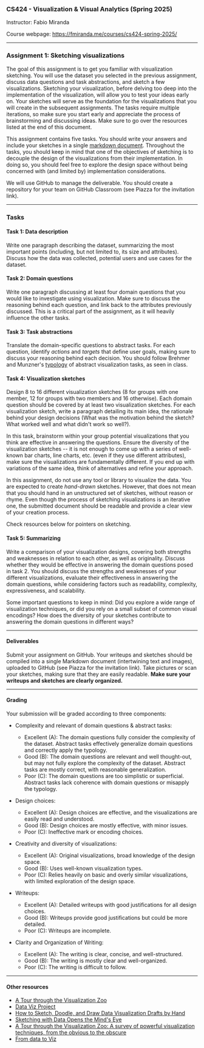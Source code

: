 ### CS424 - Visualization & Visual Analytics (Spring 2025)

Instructor: Fabio Miranda

Course webpage: https://fmiranda.me/courses/cs424-spring-2025/

---

### Assignment 1: Sketching visualizations

The goal of this assignment is to get you familiar with visualization sketching. You will use the dataset you selected in the previous assignment, discuss data questions and task abstractions, and sketch a few visualizations. Sketching your visualization, before delving too deep into the implementation of the visualization, will allow you to test your ideas early on. Your sketches will serve as the foundation for the visualizations that you will create in the subsequent assignments. The tasks require multiple iterations, so make sure you start early and appreciate the process of brainstorming and discussing ideas. Make sure to go over the resources listed at the end of this document.

This assignment contains five tasks. You should write your answers and include your sketches in a single [markdown document](https://www.markdownguide.org/getting-started/). Throughout the tasks, you should keep in mind that one of the objectives of sketching is to decouple the design of the visualizations from their implementation. In doing so, you should feel free to explore the design space without being concerned with (and limited by) implementation considerations.

We will use GitHub to manage the deliverable. You should create a repository for your team on GitHub Classroom (see Piazza for the invitation link).

---

### Tasks

#### Task 1: Data description

Write one paragraph describing the dataset, summarizing the most important points (including, but not limited to, its size and attributes). Discuss how the data was collected, potential users and use cases for the dataset.

#### Task 2: Domain questions

Write one paragraph discussing at least four domain questions that you would like to investigate using visualization. Make sure to discuss the reasoning behind each question, and link back to the attributes previously discussed. This is a critical part of the assignment, as it will heavily influence the other tasks.

#### Task 3: Task abstractions

Translate the domain-specific questions to abstract tasks. For each question, identify *actions* and *targets* that define user goals, making sure to discuss your reasoning behind each decision. You should follow Brehmer and Munzner's [typology](https://www.cs.ubc.ca/labs/imager/tr/2013/MultiLevelTaskTypology/brehmer_infovis13.pdf) of abstract visualization tasks, as seen in class.

#### Task 4: Visualization sketches

Design 8 to 16 different visualization sketches (8 for groups with one member, 12 for groups with two members and 16 otherwise). Each domain question should be covered by at least two visualization sketches. For each visualization sketch, write a paragraph detailing its main idea, the rationale behind your design decisions (What was the motivation behind the sketch? What worked well and what didn't work so well?).

In this task, brainstorm within your group potential visualizations that you think are effective in answering the questions. Ensure the diversity of the visualization sketches -- it is not enough to come up with a series of well-known bar charts, line charts, etc. (even if they use different attributes), make sure the visualizations are fundamentally different. If you end up with variations of the same idea, think of alternatives and refine your approach.

In this assignment, do not use any tool or library to visualize the data. You are expected to create *hand-drawn* sketches. However, that does not mean that you should hand in an unstructured set of sketches, without reason or rhyme. Even though the process of sketching visualizations is an iterative one, the submitted document should be readable and provide a clear view of your creation process.

Check resources below for pointers on sketching.

#### Task 5: Summarizing

Write a comparison of your visualization designs, covering both strengths and weaknesses in relation to each other, as well as originality. Discuss whether they would be effective in answering the domain questions posed in task 2. You should discuss the strengths and weaknesses of your different visualizations, evaluate their effectiveness in answering the domain questions, while considering factors such as readability, complexity, expressiveness, and scalability.

Some important questions to keep in mind: Did you explore a wide range of visualization techniques, or did you rely on a small subset of common visual encodings? How does the diversity of your sketches contribute to answering the domain questions in different ways?

---

#### Deliverables

Submit your assignment on GitHub. Your writeups and sketches should be compiled into a single Markdown document (intertwining text and images), uploaded to GitHub (see Piazza for the invitation link). Take pictures or scan your sketches, making sure that they are easily readable. **Make sure your writeups and sketches are clearly organized.**

---

#### Grading

Your submission will be graded according to three components:

- Complexity and relevant of domain questions & abstract tasks:
  - Excellent (A): The domain questions fully consider the complexity of the dataset. Abstract tasks effectively generalize domain questions and correctly apply the typology.
  - Good (B): The domain questions are relevant and well thought-out, but may not fully explore the complexity of the dataset. Abstract tasks are mostly correct, with reasonable generalization.
  - Poor (C): The domain questions are too simplistic or superficial. Abstract tasks lack coherence with domain questions or misapply the typology.

- Design choices:
  - Excellent (A): Design choices are effective, and the visualizations are easily read and understood.
  - Good (B): Design choices are mostly effective, with minor issues.
  - Poor (C): Ineffective mark or encoding choices.

- Creativity and diversity of visualizations:
  - Excellent (A): Original visualizations, broad knowledge of the design space.
  - Good (B): Uses well-known visualization types.
  - Poor (C): Relies heavily on basic and overly similar visualizations, with limited exploration of the design space.

- Writeups:
  - Excellent (A): Detailed writeups with good justifications for all design choices.
  - Good (B): Writeups provide good justifications but could be more detailed.
  - Poor (C): Writeups are incomplete.
 
- Clarity and Organization of Writing:
  - Excellent (A): The writing is clear, concise, and well-structured.
  - Good (B): The writing is mostly clear and well-organized.
  - Poor (C): The writing is difficult to follow.

----

#### Other resources
* [A Tour through the Visualization Zoo](https://dl.acm.org/doi/10.1145/1794514.1805128)
* [Data Viz Project](https://datavizproject.com/)
* [How to Sketch, Doodle, and Draw Data Visualization Drafts by Hand](https://depictdatastudio.com/how-to-sketch-doodle-and-draw-data-visualization-drafts-by-hand/)
* [Sketching with Data Opens the Mind's Eye](https://medium.com/accurat-in-sight/sketching-with-data-opens-the-mind-s-eye-92d78554565)
* [A Tour through the Visualization Zoo: A survey of powerful visualization techniques, from the obvious to the obscure](https://dl.acm.org/doi/10.1145/1794514.1805128)
* [From data to Viz](https://www.data-to-viz.com/)
